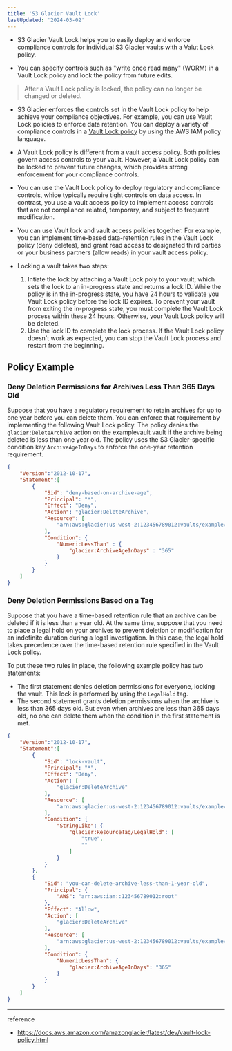 ```yaml
---
title: 'S3 Glacier Vault Lock'
lastUpdated: '2024-03-02'
---
```


- S3 Glacier Vault Lock helps you to easily deploy and enforce compliance controls for individual S3 Glacier vaults with a Valut Lock policy.

- You can specify controls such as "write once read many"  (WORM) in a Vault Lock policy and lock the policy from future edits.

> After a Vault Lock policy is locked, the policy can no longer be changed or deleted.

- S3 Glacier enforces the controls set in the Vault Lock policy to help achieve your compliance objectives. For example, you can use Vault Lock policies to enforce data retention. You can deploy a variety of compliance controls in a [Vault Lock policy](https://docs.aws.amazon.com/amazonglacier/latest/dev/vault-lock-policy.html) by using the AWS IAM policy language.

- A Vault Lock policy is different from a vault access policy. Both policies govern access controls to your vault. However, a Vault Lock policy can be locked to prevent future changes, which provides strong enforcement for your compliance controls.

-  You can use the Vault Lock policy to deploy regulatory and compliance controls, whice typically require tight controls on data access. In contrast, you use a vault access policy to implement access controls that are not compliance related, temporary, and subject to frequent modification. 

- You can use Vault lock and vault access policies together. For example, you can implement time-based data-retention rules in the Vault Lock policy (deny deletes), and grant read access to designated third parties or your business partners (allow reads) in your vault access policy.

- Locking a vault takes two steps:
  1. Intiate the lock by attaching a Vault Lock poly to your vault, which sets the lock to an in-progress state and returns a lock ID. While the policy is in the in-progress state, you have 24 hours to validate you Vault Lock policy before the lock ID expires. To prevent your vault from exiting the in-progress state, you must complete the Vault Lock process within these 24 hours. Otherwise, your Vault Lock policy will be deleted.
  2. Use the lock ID to complete the lock process. If the Vault Lock policy doesn't work as expected, you can stop the Vault Lock process and restart from the beginning. 

## Policy Example

### Deny Deletion Permissions for Archives Less Than 365 Days Old

Suppose that you have a regulatory requirement to retain archives for up to one year before you can delete them. You can enforce that requirement by implementing the following Vault Lock policy. The policy denies the `glacier:DeleteArchive` action on the examplevault vault if the archive being deleted is less than one year old. The policy uses the S3 Glacier-specific condition key `ArchiveAgeInDays` to enforce the one-year retention requirement.

```json
{
    "Version":"2012-10-17",
    "Statement":[
        {
            "Sid": "deny-based-on-archive-age",
            "Principal": "*",
            "Effect": "Deny",
            "Action": "glacier:DeleteArchive",
            "Resource": [
                "arn:aws:glacier:us-west-2:123456789012:vaults/examplevault"
            ],
            "Condition": {
                "NumericLessThan" : {
                    "glacier:ArchiveAgeInDays" : "365"
                }
            }
        }
    ]
}   
```

### Deny Deletion Permissions Based on a Tag

Suppose that you have a time-based retention rule that an archive can be deleted if it is less than a year old. At the same time, suppose that you need to place a legal hold on your archives to prevent deletion or modification for an indefinite duration during a legal investigation. In this case, the legal hold takes precedence over the time-based retention rule specified in the Vault Lock policy.

To put these two rules in place, the following example policy has two statements:

- The first statement denies deletion permissions for everyone, locking the vault. This lock is performed by using the `LegalHold` tag.
- The second statement grants deletion permissions when the archive is less than 365 days old. But even when archives are less than 365 days old, no one can delete them when the condition in the first statement is met.

```json
{
    "Version":"2012-10-17",
    "Statement":[
        {
            "Sid": "lock-vault",
            "Principal": "*",
            "Effect": "Deny",
            "Action": [
                "glacier:DeleteArchive"
            ],
            "Resource": [
                "arn:aws:glacier:us-west-2:123456789012:vaults/examplevault"
            ],
            "Condition": {
                "StringLike": {
                    "glacier:ResourceTag/LegalHold": [
                        "true",
                        ""
                    ]
                }
            }
        },
        {
            "Sid": "you-can-delete-archive-less-than-1-year-old",
            "Principal": {
                "AWS": "arn:aws:iam::123456789012:root"
            },
            "Effect": "Allow",
            "Action": [
                "glacier:DeleteArchive"
            ],
            "Resource": [
                "arn:aws:glacier:us-west-2:123456789012:vaults/examplevault"
            ],
            "Condition": {
                "NumericLessThan": {
                    "glacier:ArchiveAgeInDays": "365"
                }
            }
        }
    ]
}            
```

---
reference
- https://docs.aws.amazon.com/amazonglacier/latest/dev/vault-lock-policy.html
